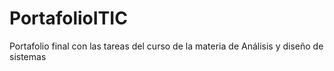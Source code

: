 # PortafolioITIC
Portafolio final con las tareas del curso de la materia de Análisis y diseño de sistemas
